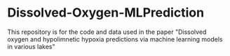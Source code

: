 # Dissolved-Oxygen-MLPrediction
This repository is for the code and data used in the paper "Dissolved oxygen and hypolimnetic hypoxia predictions via machine learning models in various lakes"
